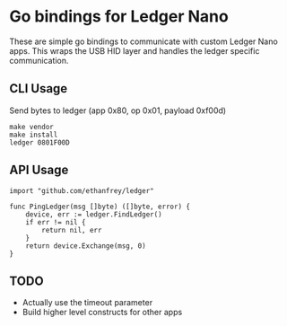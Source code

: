 # Go bindings for Ledger Nano

These are simple go bindings to communicate with custom Ledger Nano apps.
This wraps the USB HID layer and handles the ledger specific communication.

## CLI Usage

Send bytes to ledger (app 0x80, op 0x01, payload 0xf00d)

```
make vendor
make install
ledger 0801F00D
```


## API Usage

```
import "github.com/ethanfrey/ledger"

func PingLedger(msg []byte) ([]byte, error) {
    device, err := ledger.FindLedger()
    if err != nil {
        return nil, err
    }
    return device.Exchange(msg, 0)
}
```

## TODO

* Actually use the timeout parameter
* Build higher level constructs for other apps
